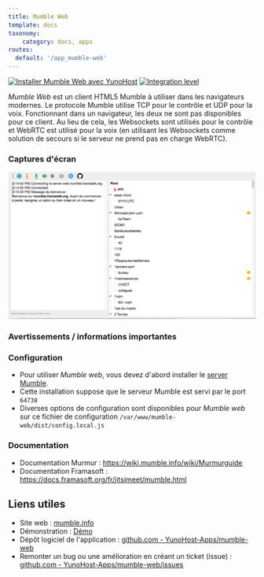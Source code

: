 ```yaml
---
title: Mumble Web
template: docs
taxonomy:
    category: docs, apps
routes:
  default: '/app_mumble-web'
---
```


[![Installer Mumble Web avec YunoHost](https://install-app.yunohost.org/install-with-yunohost.svg)](https://install-app.yunohost.org/?app=mumble-web) [![Integration level](https://dash.yunohost.org/integration/mumble-web.svg)](https://dash.yunohost.org/appci/app/mumble-web)

*Mumble Web* est un client HTML5 Mumble à utiliser dans les navigateurs modernes.
Le protocole Mumble utilise TCP pour le contrôle et UDP pour la voix. Fonctionnant dans un navigateur, les deux ne sont pas disponibles pour ce client. Au lieu de cela, les Websockets sont utilisés pour le contrôle et WebRTC est utilisé pour la voix (en utilisant les Websockets comme solution de secours si le serveur ne prend pas en charge WebRTC).

### Captures d'écran

![Capture d'écran de Mumble Web](https://github.com/YunoHost-Apps/mumble-web_ynh/blob/master/doc/screenshots/screenshot.png)

### Avertissements / informations importantes

### Configuration

- Pour utiliser *Mumble web*, vous devez d'abord installer le [server Mumble](https://github.com/YunoHost-Apps/mumbleserver_ynh). 
- Cette installation suppose que le serveur Mumble est servi par le port `64738`
- Diverses options de configuration sont disponibles pour *Mumble web* sur ce fichier de configuration `/var/www/mumble-web/dist/config.local.js` 

### Documentation

- Documentation Murmur : https://wiki.mumble.info/wiki/Murmurguide
- Documentation Framasoft : https://docs.framasoft.org/fr/jitsimeet/mumble.html

## Liens utiles

+ Site web : [mumble.info](https://www.mumble.info/)
+ Démonstration : [Démo](https://alt.framasoft.org/fr/mumble)
+ Dépôt logiciel de l'application : [github.com - YunoHost-Apps/mumble-web](https://github.com/YunoHost-Apps/mumble-web_ynh)
+ Remonter un bug ou une amélioration en créant un ticket (issue) : [github.com - YunoHost-Apps/mumble-web/issues](https://github.com/YunoHost-Apps/mumble-web_ynh/issues)
